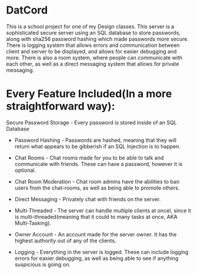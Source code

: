 # DatCord
This is a school project for one of my Design classes. This server is a sophisticated secure server using an SQL database to store passwords, along with sha256 password hashing which made passwords more secure. There is logging system that allows errors and communication between client and server to be displayed, and allows for easier debugging and more. There is also a room system, where people can communicate with each other, as well as a direct messaging system that allows for private messaging.

# Every Feature Included(In a more straightforward way):
Secure Password Storage - Every password is stored inside of an SQL Database

* Password Hashing        - Passwords are hashed, meaning that they will return what appears to be gibberish if an SQL Injection is to happen.

* Chat Rooms              - Chat rooms made for you to be able to talk and communicate with friends. These can have a password, however it is optional.

* Chat Room Moderation    - Chat room admins have the abilities to ban users from the chat-rooms, as well as being able to promote others.

* Direct Messaging        - Privately chat with friends on the server.

* Multi-Threaded          - The server can handle multiple clients at oncel, since it is multi-threaded(meaning that it could to many tasks at once, AKA Multi-Tasking).

* Owner Account           - An account made for the server owner. It has the highest authority out of any of the clients.

* Logging                 - Everything in the server is logged. These can include logging errors for easier debugging, as well as being able to see if anything suspicious is going on.
